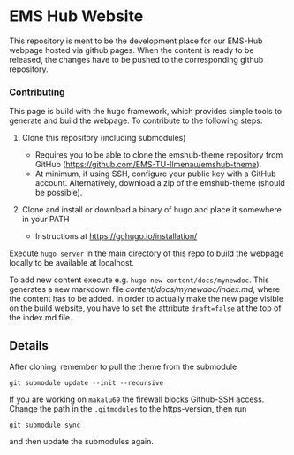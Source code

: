 # EMS Hub Website

This repository is ment to be the development place for our EMS-Hub webpage 
hosted via github pages. When the content is ready to be released, the changes
have to be pushed to the corresponding github repository.

### Contributing

This page is build with the hugo framework, which provides simple tools to
generate and build the webpage. To contribute to the following steps:

1. Clone this repository (including submodules)
    * Requires you to be able to clone the emshub-theme repository from GitHub (https://github.com/EMS-TU-Ilmenau/emshub-theme).
    * At minimum, if using SSH, configure your public key with a GitHub account. Alternatively, download a zip of the emshub-theme (should be possible).

2. Clone and install or download a binary of hugo and place it somewhere in your PATH
    * Instructions at https://gohugo.io/installation/

Execute ```hugo server``` in the main directory of this repo to build the 
webpage locally to be available at localhost.

To add new content execute e.g. ```hugo new content/docs/mynewdoc```. This
generates a new markdown file *content/docs/mynewdoc/index.md*, where the
content has to be added. In order to actually make the new page visible on
the build website, you have to set the attribute ```draft=false``` at the top of 
the index.md file.

## Details

After cloning, remember to pull the theme from the submodule
```
git submodule update --init --recursive
```

If you are working on `makalu69` the firewall blocks Github-SSH access.
Change the path in the `.gitmodules` to the https-version, then run
```
git submodule sync
```

and then update the submodules again. 
